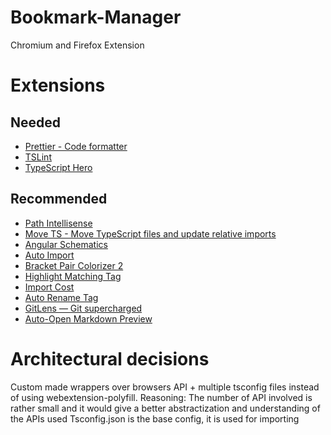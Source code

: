 # Bookmark-Manager

Chromium and Firefox Extension

# Extensions

## Needed

-   [Prettier - Code formatter](https://marketplace.visualstudio.com/items?itemName=esbenp.prettier-vscode)
-   [TSLint](https://marketplace.visualstudio.com/items?itemName=ms-vscode.vscode-typescript-tslint-plugin)
-   [TypeScript Hero](https://marketplace.visualstudio.com/items?itemName=rbbit.typescript-hero)

## Recommended

-   [Path Intellisense](https://marketplace.visualstudio.com/items?itemName=christian-kohler.path-intellisense)
-   [Move TS - Move TypeScript files and update relative imports](https://marketplace.visualstudio.com/items?itemName=stringham.move-ts)
-   [Angular Schematics](https://marketplace.visualstudio.com/items?itemName=cyrilletuzi.angular-schematics)
-   [Auto Import](https://marketplace.visualstudio.com/items?itemName=steoates.autoimport)
-   [Bracket Pair Colorizer 2](https://marketplace.visualstudio.com/items?itemName=CoenraadS.bracket-pair-colorizer-2)
-   [Highlight Matching Tag](https://marketplace.visualstudio.com/items?itemName=vincaslt.highlight-matching-tag)
-   [Import Cost](https://marketplace.visualstudio.com/items?itemName=wix.vscode-import-cost)
-   [Auto Rename Tag](https://marketplace.visualstudio.com/items?itemName=formulahendry.auto-rename-tag)
-   [GitLens — Git supercharged](https://marketplace.visualstudio.com/items?itemName=eamodio.gitlens)
-   [Auto-Open Markdown Preview](https://marketplace.visualstudio.com/items?itemName=hnw.vscode-auto-open-markdown-preview)

# Architectural decisions

Custom made wrappers over browsers API + multiple tsconfig files instead of using webextension-polyfill.
Reasoning: The number of API involved is rather small and it would give a better abstractization and understanding of the APIs used
Tsconfig.json is the base config, it is used for importing
